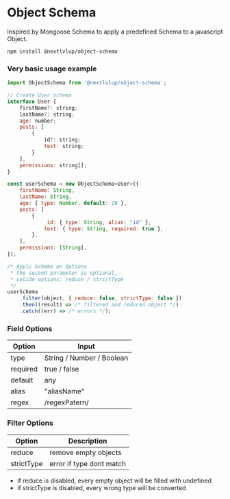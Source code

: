 # Object Schema

Inspired by Mongoose Schema to apply a predefined Schema to a javascript Object.

```
npm install @nextlvlup/object-schema
```

### Very basic usage example

```js
import ObjectSchema from '@nextlvlup/object-schema';

// Create User schema
interface User {
    firstName?: string;
    lastName?: string;
    age: number;
    posts: [
        {
            id?: string;
            text: string;
        }
    ],
    permissions: string[];
}

const userSchema = new ObjectSchema<User>({
    firstName: String,
    lastName: String,
    age: { type: Number, default: 20 },
    posts: [
        {
            _id: { type: String, alias: "id" },
            text: { type: String, required: true },
        },
    ],
    permissions: [String],
});

/* Apply Schema an Options
 * the second parameter is optional,
 * valide options: reduce / strictType
 */
userSchema
    .filter(object, { reduce: false, strictType: false })
    .then((result) => /* filtered and reduced object */)
    .catch((err) => /* errors */);
```

### Field Options

| Option   | Input                     |
| -------- | ------------------------- |
| type     | String / Number / Boolean |
| required | true / false              |
| default  | any                       |
| alias    | "aliasName"               |
| regex    | /regexPatern/             |

### Filter Options

| Option     | Description              |
| ---------- | ------------------------ |
| reduce     | remove empty objects     |
| strictType | error if type dont match |

-   if reduce is disabled, every empty object will be filled with undefined
-   if strictType is disabled, every wrong type will be converted
